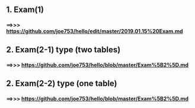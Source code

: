 ## 1. Exam(1)  
#### ==>>>  https://github.com/joe753/hello/edit/master/2019.01.15%20Exam.md 

## 2. Exam(2-1) type (two tables)
#### ==>>>  https://github.com/joe753/hello/blob/master/Exam%5B2%5D.md

## 2. Exam(2-2) type (one table)
#### ==>>>  https://github.com/joe753/hello/blob/master/Exam%5B2%5D.md
